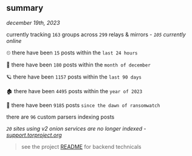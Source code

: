
## summary
_december 19th, 2023_

currently tracking `163` groups across `299` relays & mirrors - _`105` currently online_

⏲ there have been `15` posts within the `last 24 hours`

🦈 there have been `180` posts within the `month of december`

🪐 there have been `1157` posts within the `last 90 days`

🏚 there have been `4495` posts within the `year of 2023`

🦕 there have been `9185` posts `since the dawn of ransomwatch`

there are `96` custom parsers indexing posts

_`20` sites using v2 onion services are no longer indexed - [support.torproject.org](https://support.torproject.org/onionservices/v2-deprecation/)_

> see the project [README](https://github.com/joshhighet/ransomwatch#ransomwatch--) for backend technicals
